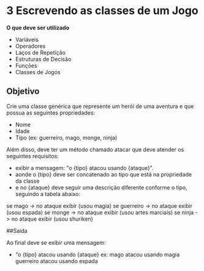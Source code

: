 # 3 Escrevendo as classes de um Jogo
**O que deve ser utilizado**

- Variáveis
- Operadores
- Laços de Repetição
- Estruturas de Decisão
- Funções
- Classes de Jogos

## Objetivo
Crie uma classe genérica que represente um herói de uma aventura e que possua as seguintes propriedades:  

- Nome
- Idade
- Tipo (ex: guerreiro, mago, monge, ninja)

Além disso, deve ter um método chamado atacar que deve atender os seguintes requisitos: 

- exibir a mensagem: "o {tipo} atacou usando {ataque}".
- aonde o {tipo} deve ser concatenado ao tipo que está na propriedade da classe
- e no {ataque} deve seguir uma descrição diferente conforme o tipo, seguindo a tabela abaixo:

se mago -> no ataque exibir (usou magia)
se guerreiro -> no ataque exibir (usou espada)
se monge -> no ataque exibir (usou artes marciais)
se ninja -> no ataque exibir (usou shuriken)


##Saída 

Ao final deve se exibir uma mensagem: 
- "o {tipo} atacou usando {ataque} 
ex: mago atacou usando magia 
guerreiro atacou usando espada 